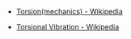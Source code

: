 - [Torsion(mechanics) - Wikipedia](http://en.wikipedia.org/wiki/Torsion_%28mechanics%29)
<!--- [http://www.mssu.edu/seg-vm/pict0349.html](http://www.mssu.edu/seg-vm/pict0349.html)-->
- [Torsional Vibration - Wikipedia](http://en.wikipedia.org/wiki/Torsional_vibration)

<!--Link 2(http://www.mssu.edu/seg-vm/pict0349.html) does not work, leads to dead page.-->

